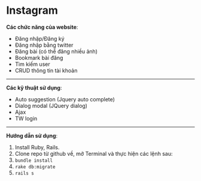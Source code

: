 # Instagram


**Các chức năng của website**:
  - Đăng nhập/Đăng ký
  - Đăng nhập bằng twitter
  - Đăng bài (có thể đăng nhiều ảnh)
  - Bookmark bài đăng
  - Tìm kiếm user
  - CRUD thông tin tài khoản
---
**Các kỹ thuật sử dụng**:
  - Auto suggestion (Jquery auto complete)
  - Dialog modal (JQuery dialog)
  - Ajax
  - TW login
---
**Hướng dẫn sử dụng**:
1. Install Ruby, Rails.
2. Clone repo từ github về, mở Terminal và thực hiện các lệnh sau:
3. `bundle install`
4. `rake db:migrate`
5. `rails s`
